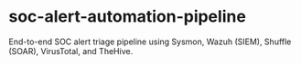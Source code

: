 # soc-alert-automation-pipeline
End-to-end SOC alert triage pipeline using Sysmon, Wazuh (SIEM), Shuffle (SOAR), VirusTotal, and TheHive.
